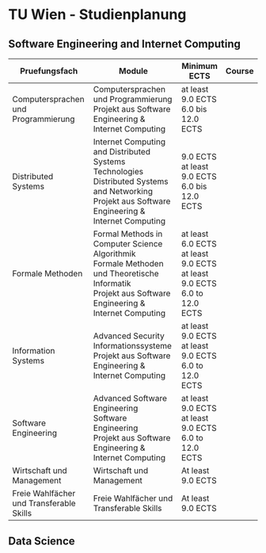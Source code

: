 # TU Wien - Studienplanung

## Software Engineering and Internet Computing

<table>
  <thead>
    <tr>
      <th>Pruefungsfach</th>
      <th>Module</th>
      <th>Minimum ECTS</th>
      <th>Course</th>
    </tr>
  </thead>
  <tbody>
    <tr>
      <td>Computersprachen und Programmierung</td>
      <td>
        <div>Computersprachen und Programmierung</div>
        <div>Projekt aus Software Engineering & Internet Computing</div>
      </td>
      <td>
        <div>at least 9.0 ECTS</div>
        <div>6.0 bis 12.0 ECTS</div>
      </td>
    </tr>
    <tr>
      <td>Distributed Systems</td>
      <td>
        <div>Internet Computing and Distributed Systems Technologies</div>
        <div>Distributed Systems and Networking</div>
        <div>Projekt aus Software Engineering & Internet Computing</div>
      </td>
      <td>
        <div>9.0 ECTS</div>
        <div>at least 9.0 ECTS</div>
        <div>6.0 bis 12.0 ECTS</div>
      </td>
    </tr>
    <tr>
      <td>Formale Methoden</td>
      <td>
        <div>Formal Methods in Computer Science</div>
        <div>Algorithmik</div>
        <div>Formale Methoden und Theoretische Informatik</div>
        <div>Projekt aus Software Engineering & Internet Computing</div>
      </td>
      <td>
        <div>at least 6.0 ECTS</div>
        <div>at least 9.0 ECTS</div>
        <div>at least 9.0 ECTS</div>
        <div>6.0 to 12.0 ECTS</div>
      </td>
    </tr>
    <tr>
      <td>Information Systems</td>
      <td>
        <div>Advanced Security</div>
        <div>Informationssysteme</div>
        <div>Projekt aus Software Engineering & Internet Computing</div>
      </td>
      <td>
        <div>at least 9.0 ECTS</div>
        <div>at least 9.0 ECTS</div>
        <div>6.0 to 12.0 ECTS</div>
      </td>
    </tr>
    <tr>
      <td>Software Engineering</td>
      <td>
        <div>Advanced Software Engineering</div>
        <div>Software Engineering</div>
        <div>Projekt aus Software Engineering & Internet Computing</div>
      </td>
      <td>
        <div>at least 9.0 ECTS</div>
        <div>at least 9.0 ECTS</div>
        <div>6.0 to 12.0 ECTS</div>
      </td>
    </tr>
    <tr>
      <td>Wirtschaft und Management</td>
      <td>Wirtschaft und Management</td>
      <td>At least 9.0 ECTS</td>
    </tr>
    <tr>
      <td>Freie Wahlfächer und Transferable Skills</td>
      <td>Freie Wahlfächer und Transferable Skills</td>
      <td>At least 9.0 ECTS</td>
    </tr>
  </tbody>
</table>

## Data Science

<style>
  .android-green {
    background: #3ddc84;
  }
</style>
